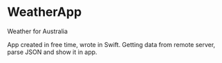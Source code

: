 # WeatherApp
Weather for Australia

App created in free time, wrote in Swift. Getting data from remote server, parse JSON and show it in app.
